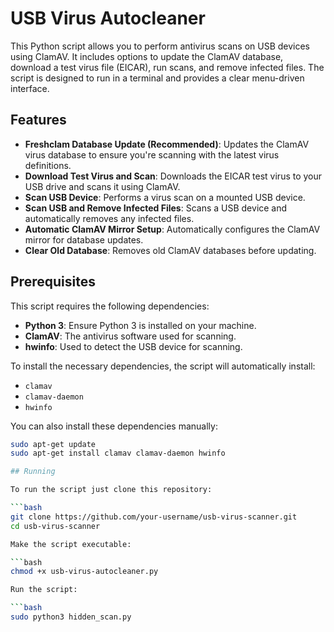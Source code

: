 # USB Virus Autocleaner

This Python script allows you to perform antivirus scans on USB devices using ClamAV. It includes options to update the ClamAV database, download a test virus file (EICAR), run scans, and remove infected files. The script is designed to run in a terminal and provides a clear menu-driven interface.

## Features

- **Freshclam Database Update (Recommended)**: Updates the ClamAV virus database to ensure you're scanning with the latest virus definitions.
- **Download Test Virus and Scan**: Downloads the EICAR test virus to your USB drive and scans it using ClamAV.
- **Scan USB Device**: Performs a virus scan on a mounted USB device.
- **Scan USB and Remove Infected Files**: Scans a USB device and automatically removes any infected files.
- **Automatic ClamAV Mirror Setup**: Automatically configures the ClamAV mirror for database updates.
- **Clear Old Database**: Removes old ClamAV databases before updating.

## Prerequisites

This script requires the following dependencies:
- **Python 3**: Ensure Python 3 is installed on your machine.
- **ClamAV**: The antivirus software used for scanning.
- **hwinfo**: Used to detect the USB device for scanning.

To install the necessary dependencies, the script will automatically install:
- `clamav`
- `clamav-daemon`
- `hwinfo`

You can also install these dependencies manually:

```bash
sudo apt-get update
sudo apt-get install clamav clamav-daemon hwinfo

## Running

To run the script just clone this repository:

```bash
git clone https://github.com/your-username/usb-virus-scanner.git
cd usb-virus-scanner

Make the script executable:

```bash
chmod +x usb-virus-autocleaner.py

Run the script:

```bash
sudo python3 hidden_scan.py
